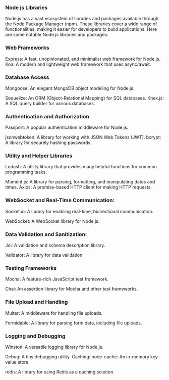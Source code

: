 ### Node js Libraries
 Node.js has a vast ecosystem of libraries and packages available through the Node Package Manager (npm). These libraries cover a wide range of functionalities, making it easier for developers to build applications. Here are some notable Node.js libraries and packages:

### Web Frameworks

Express: A fast, unopinionated, and minimalist web framework for Node.js.
Koa: A modern and lightweight web framework that uses async/await.

### Database Access
Mongoose: An elegant MongoDB object modeling for Node.js.

Sequelize: An ORM (Object-Relational Mapping) for SQL databases.
Knex.js: A SQL query builder for various databases.

### Authentication and Authorization
Passport: A popular authentication middleware for Node.js.

jsonwebtoken: A library for working with JSON Web Tokens (JWT).
bcrypt: A library for securely hashing passwords.

### Utility and Helper Libraries
Lodash: A utility library that provides many helpful functions for common programming tasks.

Moment.js: A library for parsing, formatting, and manipulating dates and times.
Axios: A promise-based HTTP client for making HTTP requests.

### WebSocket and Real-Time Communication:
Socket.io: A library for enabling real-time, bidirectional communication.

WebSocket: A WebSocket library for Node.js.

### Data Validation and Sanitization:

Joi: A validation and schema description library.

Validator: A library for data validation.

### Testing Frameworks

Mocha: A feature-rich JavaScript test framework.

Chai: An assertion library for Mocha and other test frameworks.

### File Upload and Handling
Multer: A middleware for handling file uploads.

Formidable: A library for parsing form data, including file uploads.

### Logging and Debugging
Winston: A versatile logging library for Node.js.

Debug: A tiny debugging utility.
Caching:
node-cache: An in-memory key-value store.

redis: A library for using Redis as a caching solution.
